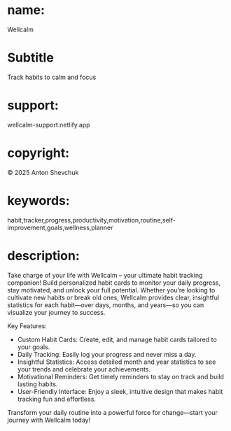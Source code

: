 # name:

Wellcalm

# Subtitle

Track habits to calm and focus

# support:

wellcalm-support.netlify.app

# copyright:

© 2025 Anton Shevchuk

# keywords:

habit,tracker,progress,productivity,motivation,routine,self-improvement,goals,wellness,planner

# description:

Take charge of your life with Wellcalm – your ultimate habit tracking companion! Build personalized habit cards to monitor your daily progress, stay motivated, and unlock your full potential. Whether you’re looking to cultivate new habits or break old ones, Wellcalm provides clear, insightful statistics for each habit—over days, months, and years—so you can visualize your journey to success.

Key Features:

- Custom Habit Cards: Create, edit, and manage habit cards tailored to your goals.
- Daily Tracking: Easily log your progress and never miss a day.
- Insightful Statistics: Access detailed month and year statistics to see your trends and celebrate your achievements.
- Motivational Reminders: Get timely reminders to stay on track and build lasting habits.
- User-Friendly Interface: Enjoy a sleek, intuitive design that makes habit tracking fun and effortless.

Transform your daily routine into a powerful force for change—start your journey with Wellcalm today!
